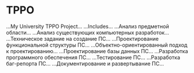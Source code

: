 # TPPO
...My University TPPO Project...
...Includes...
...Анализ предметной области...
...Анализ существующих компьютерных разработок...
...Техническое задание на создание ПС...
...Проектирование функциональной структуры ПС...
...Объектно-ориентированный подход к проектированию...
...Проектирование базы данных ПС...
...Разработка программного обеспечения ПС...
...Тестирование ПС...
...Разработка баг-репорта ПС...
...Документирование и развертывание ПС...
